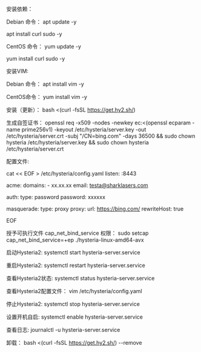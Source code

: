 安装依赖：

Debian 命令：
apt update -y

apt install curl sudo -y 

CentOS 命令：
yum update -y 

yum install curl sudo -y 

安装VIM:

Debian 命令：
apt install vim -y

CentOS命令：
yum install vim -y



安装（更新）：
bash <(curl -fsSL https://get.hy2.sh/)

生成自签证书：
openssl req -x509 -nodes -newkey ec:<(openssl ecparam -name prime256v1) -keyout /etc/hysteria/server.key -out /etc/hysteria/server.crt -subj "/CN=bing.com" -days 36500 && sudo chown hysteria /etc/hysteria/server.key && sudo chown hysteria /etc/hysteria/server.crt

配置文件:

cat << EOF > /etc/hysteria/config.yaml
listen: :8443 

acme:
  domains:
    - xx.xx.xx
  email: testa@sharklasers.com 

auth:
  type: password
  password: xxxxxx

masquerade: 
  type: proxy
  proxy:
    url: https://bing.com/
    rewriteHost: true

EOF


授予可执行文件 cap_net_bind_service 权限：
sudo setcap cap_net_bind_service=+ep ./hysteria-linux-amd64-avx

启动Hysteria2:
systemctl start hysteria-server.service

重启Hysteria2:
systemctl restart hysteria-server.service

查看Hysteria2状态:
systemctl status hysteria-server.service

查看Hysteria2配置文件：
vim /etc/hysteria/config.yaml

停止Hysteria2:
systemctl stop hysteria-server.service

设置开机自启:
systemctl enable hysteria-server.service

查看日志:
journalctl -u hysteria-server.service

卸载：
bash <(curl -fsSL https://get.hy2.sh/) --remove


